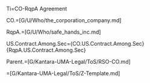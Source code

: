 Ti=CO-RqpA Agreement

CO.=[G/U/Who/the_corporation_company.md]

RqpA.=[G/U/Who/safe_hands_inc.md]

US.Contract.Among.Sec={CO.US.Contract.Among.Sec}{RqpA.US.Contract.Among.Sec}

Parent.=[G/Kantara-UMA-Legal/ToS/RSO-CO.md]

=[G/Kantara-UMA-Legal/ToS/Z-Template.md]
